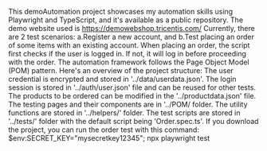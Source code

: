 This demoAutomation project showcases my automation skills using Playwright and TypeScript, and it's available as a public repository.
The demo website used is https://demowebshop.tricentis.com/
Currently, there are 2 test scenarios: a.Register a new account, and b.Test placing an order of some items with an existing account.
When placing an order, the script first checks if the user is logged in. If not, it will log in before proceeding with the order.
The automation framework follows the Page Object Model (POM) pattern. Here's an overview of the project structure:
The user credential is encrypted and stored in '../data/userdata.json'.
The login session is stored in '../auth/user.json' file and can be reused for other tests.
The products to be ordered can be modified in the '../productdata.json' file.
The testing pages and their components are in '../POM/ folder.
The utility functions are stored in '../helpers/' folder.
The test scripts are stored in '../tests/' folder with the default script being 'Order.spec.ts'.
If you download the project, you can run the order test with this command: $env:SECRET_KEY="mysecretkey12345"; npx playwright test
